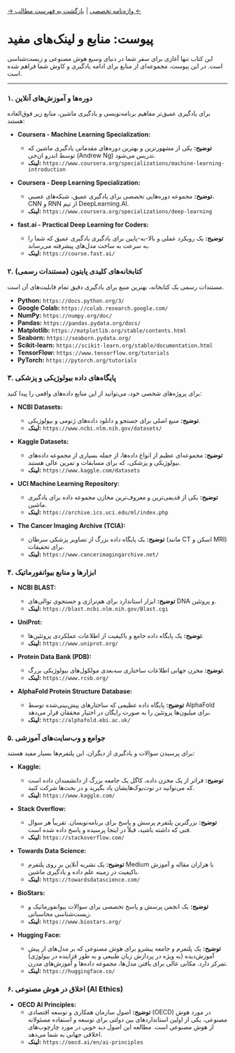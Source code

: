 [→ واژه‌نامه تخصصی](./09-glossary.md) | [بازگشت به فهرست مطالب ←](./README.md)

# پیوست: منابع و لینک‌های مفید

این کتاب تنها آغازی برای سفر شما در دنیای وسیع هوش مصنوعی و زیست‌شناسی است. در این پیوست، مجموعه‌ای از منابع برای ادامه یادگیری و کاوش شما فراهم شده است.

---

### **۱. دوره‌ها و آموزش‌های آنلاین**

برای یادگیری عمیق‌تر مفاهیم برنامه‌نویسی و یادگیری ماشین، منابع زیر فوق‌العاده هستند:

- **Coursera - Machine Learning Specialization:**

  - **توضیح:** یکی از مشهورترین و بهترین دوره‌های مقدماتی یادگیری ماشین که توسط اندرو ان‌جی (Andrew Ng) تدریس می‌شود.
  - **لینک:** `https://www.coursera.org/specializations/machine-learning-introduction`

- **Coursera - Deep Learning Specialization:**

  - **توضیح:** مجموعه دوره‌هایی تخصصی برای یادگیری عمیق، شبکه‌های عصبی، CNN و RNN از تیم DeepLearning.AI.
  - **لینک:** `https://www.coursera.org/specializations/deep-learning`

- **fast.ai - Practical Deep Learning for Coders:**
  - **توضیح:** یک رویکرد عملی و بالا-به-پایین برای یادگیری یادگیری عمیق که شما را به سرعت به ساخت مدل‌های پیشرفته می‌رساند.
  - **لینک:** `https://course.fast.ai/`

### **۲. کتابخانه‌های کلیدی پایتون (مستندات رسمی)**

مستندات رسمی یک کتابخانه، بهترین منبع برای یادگیری دقیق تمام قابلیت‌های آن است.

- **Python:** `https://docs.python.org/3/`
- **Google Colab:** `https://colab.research.google.com/`
- **NumPy:** `https://numpy.org/doc/`
- **Pandas:** `https://pandas.pydata.org/docs/`
- **Matplotlib:** `https://matplotlib.org/stable/contents.html`
- **Seaborn:** `https://seaborn.pydata.org/`
- **Scikit-learn:** `https://scikit-learn.org/stable/documentation.html`
- **TensorFlow:** `https://www.tensorflow.org/tutorials`
- **PyTorch:** `https://pytorch.org/tutorials`

### **۳. پایگاه‌های داده بیولوژیکی و پزشکی**

برای پروژه‌های شخصی خود، می‌توانید از این منابع داده‌های واقعی را پیدا کنید:

- **NCBI Datasets:**

  - **توضیح:** منبع اصلی برای جستجو و دانلود داده‌های ژنومی و بیولوژیکی.
  - **لینک:** `https://www.ncbi.nlm.nih.gov/datasets/`

- **Kaggle Datasets:**

  - **توضیح:** مجموعه‌ای عظیم از انواع داده‌ها، از جمله بسیاری از مجموعه داده‌های بیولوژیکی و پزشکی، که برای مسابقات و تمرین عالی هستند.
  - **لینک:** `https://www.kaggle.com/datasets`

- **UCI Machine Learning Repository:**

  - **توضیح:** یکی از قدیمی‌ترین و معروف‌ترین مخازن مجموعه داده برای یادگیری ماشین.
  - **لینک:** `https://archive.ics.uci.edu/ml/index.php`

- **The Cancer Imaging Archive (TCIA):**
  - **توضیح:** یک پایگاه داده بزرگ از تصاویر پزشکی سرطان (مانند CT اسکن و MRI) برای تحقیقات.
  - **لینک:** `https://www.cancerimagingarchive.net/`

### **۴. ابزارها و منابع بیوانفورماتیک**

- **NCBI BLAST:**

  - **توضیح:** ابزار استاندارد برای هم‌ترازی و جستجوی توالی‌های DNA و پروتئین.
  - **لینک:** `https://blast.ncbi.nlm.nih.gov/Blast.cgi`

- **UniProt:**

  - **توضیح:** یک پایگاه داده جامع و باکیفیت از اطلاعات عملکردی پروتئین‌ها.
  - **لینک:** `https://www.uniprot.org/`

- **Protein Data Bank (PDB):**

  - **توضیح:** مخزن جهانی اطلاعات ساختاری سه‌بعدی مولکول‌های بیولوژیکی بزرگ.
  - **لینک:** `https://www.rcsb.org/`

- **AlphaFold Protein Structure Database:**
  - **توضیح:** پایگاه داده عظیمی که ساختارهای پیش‌بینی‌شده توسط AlphaFold برای میلیون‌ها پروتئین را به صورت رایگان در اختیار محققان قرار می‌دهد.
  - **لینک:** `https://alphafold.ebi.ac.uk/`

### **۵. جوامع و وب‌سایت‌های آموزشی**

برای پرسیدن سوالات و یادگیری از دیگران، این پلتفرم‌ها بسیار مفید هستند:

- **Kaggle:**

  - **توضیح:** فراتر از یک مخزن داده، کاگل یک جامعه بزرگ از دانشمندان داده است که می‌توانید در نوت‌بوک‌هایشان یاد بگیرید و در بحث‌ها شرکت کنید.
  - **لینک:** `https://www.kaggle.com/`

- **Stack Overflow:**

  - **توضیح:** بزرگترین پلتفرم پرسش و پاسخ برای برنامه‌نویسان. تقریباً هر سوال فنی که داشته باشید، قبلاً در اینجا پرسیده و پاسخ داده شده است.
  - **لینک:** `https://stackoverflow.com/`

- **Towards Data Science:**

  - **توضیح:** یک نشریه آنلاین بر روی پلتفرم Medium با هزاران مقاله و آموزش باکیفیت در زمینه علم داده و یادگیری ماشین.
  - **لینک:** `https://towardsdatascience.com/`

- **BioStars:**

  - **توضیح:** یک انجمن پرسش و پاسخ تخصصی برای سوالات بیوانفورماتیک و زیست‌شناسی محاسباتی.
  - **لینک:** `https://www.biostars.org/`

- **Hugging Face:**
  - **توضیح:** یک پلتفرم و جامعه پیشرو برای هوش مصنوعی که بر مدل‌های از پیش آموزش‌دیده (به ویژه در پردازش زبان طبیعی و به طور فزاینده در بیولوژی) تمرکز دارد. مکانی عالی برای یافتن مدل‌ها، مجموعه داده‌ها و آموزش‌های مدرن.
  - **لینک:** `https://huggingface.co/`

### **۶. اخلاق در هوش مصنوعی (AI Ethics)**

- **OECD AI Principles:**
  - **توضیح:** اصول سازمان همکاری و توسعه اقتصادی (OECD) در مورد هوش مصنوعی، یکی از اولین استانداردهای بین دولتی برای توسعه و استفاده مسئولانه از هوش مصنوعی است. مطالعه این اصول دید خوبی در مورد چارچوب‌های اخلاقی جهانی به شما می‌دهد.
  - **لینک:** `https://oecd.ai/en/ai-principles`
